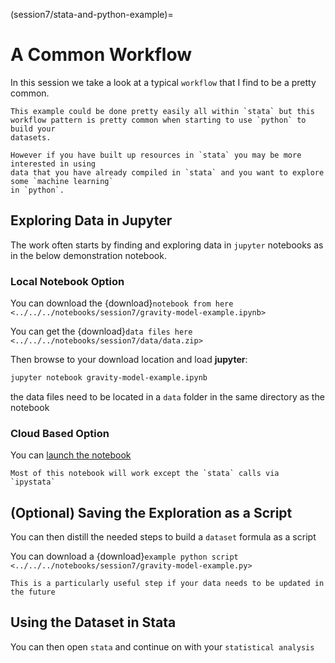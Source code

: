 (session7/stata-and-python-example)=
# A Common Workflow

In this session we take a look at a typical `workflow` that I find
to be a pretty common.

```{note}
This example could be done pretty easily all within `stata` but this
workflow pattern is pretty common when starting to use `python` to build your
datasets.

However if you have built up resources in `stata` you may be more interested in using
data that you have already compiled in `stata` and you want to explore some `machine learning`
in `python`.
```

## Exploring Data in Jupyter

The work often starts by finding and exploring data in `jupyter` notebooks as in the below
demonstration notebook.

### Local Notebook Option

You can download the {download}`notebook from here <../../../notebooks/session7/gravity-model-example.ipynb>`

You can get the {download}`data files here <../../../notebooks/session7/data/data.zip>`

Then browse to your download location and load **jupyter**:

```bash
jupyter notebook gravity-model-example.ipynb
```

the data files need to be located in a `data` folder in the same directory as the notebook

### Cloud Based Option

You can [launch the notebook](https://mybinder.org/v2/gh/QuantEcon/2021-workshop-rsit/main?filepath=notebooks%2Fsession7%2Fgravity-model-example.ipynb)

```{warning}
Most of this notebook will work except the `stata` calls via `ipystata`
```

## (Optional) Saving the Exploration as a Script

You can then distill the needed steps to build a `dataset` formula as a script

You can download a {download}`example python script <../../../notebooks/session7/gravity-model-example.py>`

```{note}
This is a particularly useful step if your data needs to be updated in the future
```

## Using the Dataset in Stata

You can then open `stata` and continue on with your `statistical analysis`

```{figure} img/stata-import-and-regress.png
```




